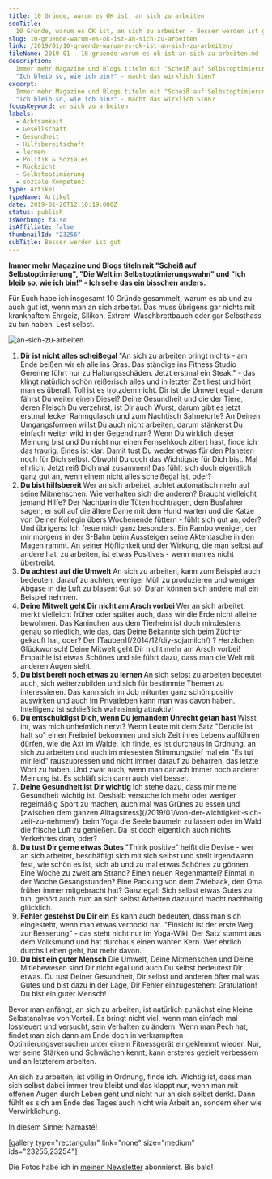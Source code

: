 ```yaml
---
title: 10 Gründe, warum es OK ist, an sich zu arbeiten
seoTitle:
  10 Gründe, warum es OK ist, an sich zu arbeiten - Besser werden ist gut
slug: 10-gruende-warum-es-ok-ist-an-sich-zu-arbeiten
link: /2019/01/10-gruende-warum-es-ok-ist-an-sich-zu-arbeiten/
fileName: 2019-01---10-gruende-warum-es-ok-ist-an-sich-zu-arbeiten.md
description:
  Immer mehr Magazine und Blogs titeln mit "Scheiß auf Selbstoptimierung" und
  "Ich bleib so, wie ich bin!" - macht das wirklich Sinn?
excerpt:
  Immer mehr Magazine und Blogs titeln mit "Scheiß auf Selbstoptimierung" und
  "Ich bleib so, wie ich bin!" - macht das wirklich Sinn?
focusKeyword: an sich zu arbeiten
labels:
  - Achtsamkeit
  - Gesellschaft
  - Gesundheit
  - Hilfsbereitschaft
  - lernen
  - Politik & Soziales
  - Rücksicht
  - Selbstoptimierung
  - soziale Kompetenz
type: Artikel
typeName: Artikel
date: 2019-01-20T12:10:19.000Z
status: publish
isWerbung: false
isAffiliate: false
thumbnailId: "23256"
subTitle: Besser werden ist gut
---
```


<strong>Immer mehr Magazine und Blogs titeln mit "Scheiß auf Selbstoptimierung",
"Die Welt im Selbstoptimierungswahn" und "Ich bleib so, wie ich bin!" - Ich sehe
das ein bisschen anders.</strong>

Für Euch habe ich insgesamt 10 Gründe gesammelt, warum es ab und zu auch gut
ist, wenn man an sich arbeitet. Das muss übrigens gar nichts mit krankhaftem
Ehrgeiz, Silikon, Extrem-Waschbrettbauch oder gar Selbsthass zu tun haben. Lest
selbst.

![an-sich-zu-arbeiten](http://cardamonchai.com/wp-content/uploads/2019/01/Sri-Lanka-276-400x600.jpg)

<ol>
    <li><strong>Dir ist nicht alles scheißegal
</strong>"An sich zu arbeiten bringt nichts - am Ende beißen wir eh alle ins Gras. Das ständige ins Fitness Studio Gerenne führt nur zu Haltungsschäden. Jetzt erstmal ein Steak." - das klingt natürlich schön reißerisch alles und in letzter Zeit liest und hört man es überall. Toll ist es trotzdem nicht. Dir ist die Umwelt egal - darum fährst Du weiter einen Diesel? Deine Gesundheit und die der Tiere, deren Fleisch Du verzehrst, ist Dir auch Wurst, darum gibt es jetzt erstmal lecker Rahmgulasch und zum Nachtisch Sahnetorte? An Deinen Umgangsformen willst Du auch nicht arbeiten, darum stänkerst Du einfach weiter wild in der Gegend rum? Wenn Du wirklich dieser Meinung bist und Du nicht nur einen Fernsehkoch zitiert hast, finde ich das traurig. Eines ist klar: Damit tust Du weder etwas für den Planeten noch für Dich selbst. Obwohl Du doch das Wichtigste für Dich bist. Mal ehrlich: Jetzt reiß Dich mal zusammen! Das fühlt sich doch eigentlich ganz gut an, wenn einem nicht alles scheißegal ist, oder?</li>
    <li><strong>Du bist hilfsbereit
</strong>Wer an sich arbeitet, achtet automatisch mehr auf seine Mitmenschen. Wie verhalten sich die anderen? Braucht vielleicht jemand Hilfe? Der Nachbarin die Tüten hochtragen, dem Busfahrer sagen, er soll auf die ältere Dame mit dem Hund warten und die Katze von Deiner Kollegin übers Wochenende füttern - fühlt sich gut an, oder? Und übrigens: Ich freue mich ganz besonders. Ein Rambo weniger, der mir morgens in der S-Bahn beim Aussteigen seine Aktentasche in den Magen rammt. An seiner Höflichkeit und der Wirkung, die man selbst auf andere hat, zu arbeiten, ist etwas Positives - wenn man es nicht übertreibt.</li>
    <li><strong>Du achtest auf die Umwelt
</strong>An sich zu arbeiten, kann zum Beispiel auch bedeuten, darauf zu achten, weniger Müll zu produzieren und weniger Abgase in die Luft zu blasen: Gut so! Daran können sich andere mal ein Beispiel nehmen.</li>
    <li><strong>Deine Mitwelt geht Dir nicht am Arsch vorbei
</strong>Wer an sich arbeitet, merkt vielleicht früher oder später auch, dass wir die Erde nicht alleine bewohnen. Das Kaninchen aus dem Tierheim ist doch mindestens genau so niedlich, wie das, das Deine Bekannte sich beim Züchter gekauft hat, oder? Der  [Tauben](/2014/12/diy-sojamilch/) ? Herzlichen Glückwunsch! Deine Mitwelt geht Dir nicht mehr am Arsch vorbei! Empathie ist etwas Schönes und sie führt dazu, dass man die Welt mit anderen Augen sieht.</li>
    <li><strong>Du bist bereit noch etwas zu lernen
</strong>An sich selbst zu arbeiten bedeutet auch, sich weiterzubilden und sich für bestimmte Themen zu interessieren. Das kann sich im Job mitunter ganz schön positiv auswirken und auch im Privatleben kann man was davon haben. Intelligenz ist schließlich wahnsinnig attraktiv!</li>
    <li><strong>Du entschuldigst Dich, wenn Du jemandem Unrecht getan hast
</strong>Wisst ihr, was mich unheimlich nervt? Wenn Leute mit dem Satz "Der/die ist halt so" einen Freibrief bekommen und sich Zeit ihres Lebens aufführen dürfen, wie die Axt im Walde. Ich finde, es ist durchaus in Ordnung, an sich zu arbeiten und auch im miesesten Stimmungstief mal ein "Es tut mir leid" rauszupressen und nicht immer darauf zu beharren, das letzte Wort zu haben. Und zwar auch, wenn man danach immer noch anderer Meinung ist. Es schläft sich dann auch viel besser.</li>
    <li><strong>Deine Gesundheit ist Dir wichtig
</strong>Ich stehe dazu, dass mir meine Gesundheit wichtig ist. Deshalb versuche ich mehr oder weniger regelmäßig Sport zu machen, auch mal was Grünes zu essen und  [zwischen dem ganzen Alltagstress](/2019/01/von-der-wichtigkeit-sich-zeit-zu-nehmen/)  beim Yoga die Seele baumeln zu lassen oder im Wald die frische Luft zu genießen. Da ist doch eigentlich auch nichts Verkehrtes dran, oder?</li>
    <li><strong>Du tust Dir gerne etwas Gutes
</strong>"Think positive" heißt die Devise - wer an sich arbeitet, beschäftigt sich mit sich selbst und stellt irgendwann fest, wie schön es ist, sich ab und zu mal etwas Schönes zu gönnen. Eine Woche zu zweit am Strand? Einen neuen Regenmantel? Einmal in der Woche Gesangstunden? Eine Packung von dem Zwieback, den Oma früher immer mitgebracht hat? Ganz egal: Sich selbst etwas Gutes zu tun, gehört auch zum an sich selbst Arbeiten dazu und macht nachhaltig glücklich.</li>
    <li><strong>Fehler gestehst Du Dir ein
</strong>Es kann auch bedeuten, dass man sich eingesteht, wenn man etwas verbockt hat. "Einsicht ist der erste Weg zur Besserung" - das steht nicht nur im Yoga-Wiki. Der Satz stammt aus dem Volksmund und hat durchaus einen wahren Kern. Wer ehrlich durchs Leben geht, hat mehr davon.</li>
    <li><strong>Du bist ein guter Mensch
</strong>Die Umwelt, Deine Mitmenschen und Deine Mitlebewesen sind Dir nicht egal und auch Du selbst bedeutest Dir etwas. Du tust Deiner Gesundheit, Dir selbst und anderen öfter mal was Gutes und bist dazu in der Lage, Dir Fehler einzugestehen: Gratulation! Du bist ein guter Mensch!</li>
</ol>

Bevor man anfängt, an sich zu arbeiten, ist natürlich zunächst eine kleine
Selbstanalyse von Vorteil. Es bringt nicht viel, wenn man einfach mal lossteuert
und versucht, sein Verhalten zu ändern. Wenn man Pech hat, findet man sich dann
am Ende doch in verkrampften Optimierungsversuchen unter einem Fitnessgerät
eingeklemmt wieder. Nur, wer seine Stärken und Schwächen kennt, kann ersteres
gezielt verbessern und an letzterem arbeiten.

An sich zu arbeiten, ist völlig in Ordnung, finde ich. Wichtig ist, dass man
sich selbst dabei immer treu bleibt und das klappt nur, wenn man mit offenen
Augen durch Leben geht und nicht nur an sich selbst denkt. Dann fühlt es sich am
Ende des Tages auch nicht wie Arbeit an, sondern eher wie Verwirklichung.

In diesem Sinne: Namasté!

[gallery type="rectangular" link="none" size="medium" ids="23255,23254"]

Die Fotos habe ich in [meinen Newsletter](/2015/09/unterwegs-in-sri-lanka/)
abonnierst. Bis bald!
